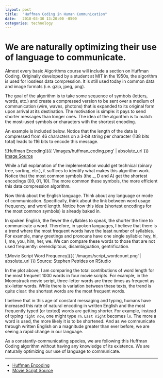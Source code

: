 ```yaml
---
layout: post
title:  "Huffman Coding in Human Communication"
date:   2018-03-30 13:20:00 -0500
categories: technology
---
```


# We are naturally optimizing their use of language to communicate.

Almost every basic Algorithms course will include a section on Huffman Coding. Originally developed by a student at MIT in the 1950s, the algorithm is used for lossless data compression. It is still used today in common data and image formats (i.e. gzip, jpeg, png).

The goal of the algorithm is to take some sequence of symbols (letters, words, etc.) and create a compressed version to be sent over a medium of communication (wire, waves, photons) that is expanded to its original form upon arrival at its destination. The motivation is simple: it pays to send shorter messages than longer ones. The idea of the algorithm is to match the most-used symbols or characters with the shortest encoding. 

An example is included below. Notice that the length of the data is compressed from 46 characters on a 3-bit string per character (138 bits total) leads to 116 bits to encode this message.

![Huffman Encoding]({{ '/images/huffman_coding.png' | absolute_url }})
[Image Source](https://en.wikipedia.org/wiki/Huffman_coding)

While a full explanation of the implementation would get technical (binary tree, sorting, etc.), it suffices to identify what makes this algorithm work. Notice that the most common symbols (the _, D and A) get the shortest encodings (00, 01, 10). The more common these symbols, the more efficient this data compression algorithm.

Now think about the English language. Think about any language or mode of communication. Specifically, think about the link between word usage frequency, and word length. Notice how this idea (shortest encodings for the most common symbols) is already baked in.

In spoken English, the fewer the syllables to speak, the shorter the time to communicate a word. Therefore, in spoken languages, I believe that there is a trend where the most frequent words have the least number of syllables. For example, many greetings and pronouns have one single syllable: hey, hi, I, me, you, him, her, we. We can compare these words to those that are not used frequently: serendipitous, disambiguation, gentrification.

![Movie Script Word Frequency]({{ '/images/script_wordcount.png' | absolute_url }})
Source: Stephen Petrides on RStudio

In the plot above, I am comparing the total contributions of word length for the most frequent 1000 words in four movie scripts. For example, in the Moonstruck movie script, three-letter words are three times as frequent as six-letter words. While there is variation between these texts, the trend is quite clear: the shortest words are the most frequent words.

I believe that in this age of constant messaging and typing, humans have increased this rate of natural encoding in written English and the most frequently typed (or texted) words are getting shorter. For example, instead of typing `right now`, one might type `rn`. `Last night` becomes `ln`. The more a word is used, the more likely it is to be shortened. And as we communicate through written English on a magnitude greater than ever before, we are seeing a rapid change in our language.

As a constantly-communicating species, we are following this Huffman Coding algorithm without having any knowledge of its existence. We are naturally optimizing our use of language to communicate.

---

* [Huffman Encoding](https://en.wikipedia.org/wiki/Huffman_coding)
* [Movie Script Source](http://www.imsdb.com/)